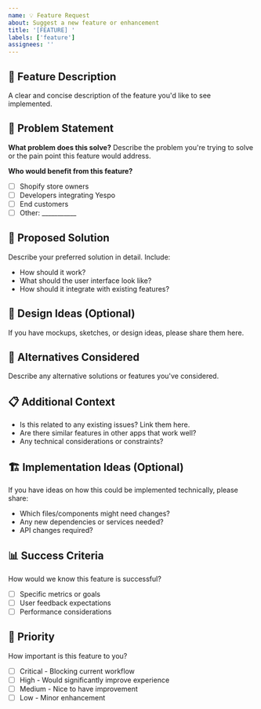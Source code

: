 ```yaml
---
name: 💡 Feature Request
about: Suggest a new feature or enhancement
title: '[FEATURE] '
labels: ['feature']
assignees: ''
---
```


## 🚀 Feature Description
A clear and concise description of the feature you'd like to see implemented.

## 🎯 Problem Statement
**What problem does this solve?**
Describe the problem you're trying to solve or the pain point this feature would address.

**Who would benefit from this feature?**
- [ ] Shopify store owners
- [ ] Developers integrating Yespo
- [ ] End customers
- [ ] Other: ___________

## 💭 Proposed Solution
Describe your preferred solution in detail. Include:
- How should it work?
- What should the user interface look like?
- How should it integrate with existing features?

## 🎨 Design Ideas (Optional)
If you have mockups, sketches, or design ideas, please share them here.

## 🔄 Alternatives Considered
Describe any alternative solutions or features you've considered.

## 📋 Additional Context
- Is this related to any existing issues? Link them here.
- Are there similar features in other apps that work well?
- Any technical considerations or constraints?

## 🏗️ Implementation Ideas (Optional)
If you have ideas on how this could be implemented technically, please share:
- Which files/components might need changes?
- Any new dependencies or services needed?
- API changes required?

## 📊 Success Criteria
How would we know this feature is successful?
- [ ] Specific metrics or goals
- [ ] User feedback expectations
- [ ] Performance considerations

## 🚦 Priority
How important is this feature to you?
- [ ] Critical - Blocking current workflow
- [ ] High - Would significantly improve experience
- [ ] Medium - Nice to have improvement
- [ ] Low - Minor enhancement 

